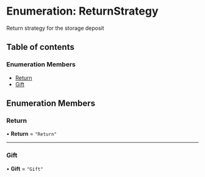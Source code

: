 # Enumeration: ReturnStrategy

Return strategy for the storage deposit

## Table of contents

### Enumeration Members

- [Return](ReturnStrategy.md#return)
- [Gift](ReturnStrategy.md#gift)

## Enumeration Members

### Return

• **Return** = `"Return"`

---

### Gift

• **Gift** = `"Gift"`

